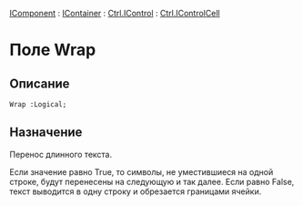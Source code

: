 ﻿---
Link: .Ctrl.IControlCell.@Wrap
---

[IComponent](topic:Com.Custom.ComClasses.IComponent.Default) :
[IContainer](topic:Com.Custom.ComClasses.IContainer.Default) :
[Ctrl.IControl](topic:Com.Custom.ComClasses.Ctrl.IControl.Default) :
[Ctrl.IControlCell](Default)

# Поле Wrap

## Описание

    Wrap :Logical;

## Назначение

Перенос длинного текста.

Если значение равно True, то символы, не уместившиеся на одной строке,
будут перенесены на следующую и так далее.
Если равно False, текст выводится в одну строку и обрезается границами ячейки.